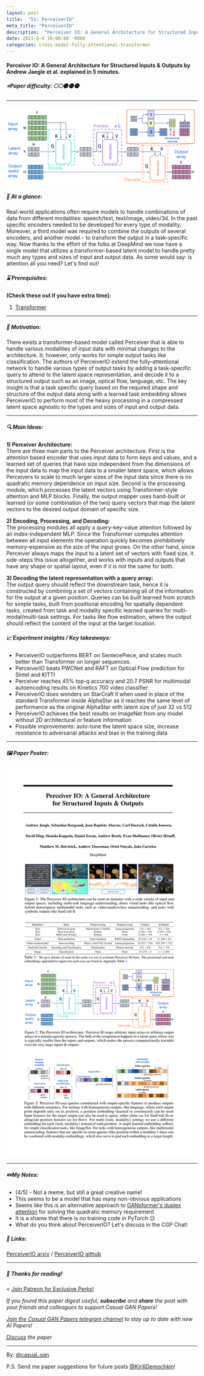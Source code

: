 ```yaml
---
layout: post
title:  "51: PerceiverIO"
meta_title: "PerceiverIO"
description:  "Perceiver IO: A General Architecture for Structured Inputs & Outputs by Andrew Jaegle et al. explained in 5 minutes."
date: 2021-9-4 19:00:00 -0000
categories: cross-modal-fully-attentional-transformer
---
```


#### Perceiver IO: A General Architecture for Structured Inputs & Outputs by Andrew Jaegle et al. explained in 5 minutes.

##### ⭐️Paper difficulty: 🌕🌕🌑🌑🌑

***

![PerceiverIO Samples](/assets/images/perceiverio_teaser.png "PerceiverIO teaser")

##### 🎯 At a glance:

Real-world applications often require models to handle combinations of data from different modalities: speech/text, text/image, video/3d. In the past specific encoders needed to be developed for every type of modality. Moreover, a third model was required to combine the outputs of several encoders, and another model - to transform the output in a task-specific way. Now thanks to the effort of the folks at DeepMind we now have a single model that utilizes a transformer-based latent model to handle pretty much any types and sizes of input and output data. As some would say: is attention all you need?
Let's find out!

##### ⌛️ Prerequisites:

**(Check these out if you have extra time):**  
1) [Transformer](https://arxiv.org/abs/1706.03762)

***

##### 🚀 Motivation:

There exists a transformer-based model called Perceiver that is able to handle various modalities of input data with minimal changes to the architecture. It, however, only works for simple output tasks like classification. The authors of PerceiverIO extend the fully-attentional network to handle various types of output tasks by adding a task-specific query to attend to the latent space representation, and decode it to a structured output such as an image, optical flow, language, etc. The key insight is that a task specific query based on the required shape and structure of the output data along with a learned task embedding allows PerceiverIO to perform most of the heavy processing in a compressed latent space agnostic to the types and sizes of input and output data.

***

##### 🔍 Main Ideas:

**1) Perceiver Architecture:**  
There are three main parts to the Perceiver architecture. First is the attention based encoder that uses input data to form keys and values, and a learned set of queries that have size independent from the dimensions of the input data to map the input data to a smaller latent space, which allows Perceivers to scale to much larger sizes of the input data since there is no quadratic memory dependence on input size. Second is the processing module, which processes the latent vectors using Transformer-style attention and MLP blocks. Finally, the output mapper uses hand-built or learned (or some combination of the two) query vectors that map the latent vectors to the desired output domain of specific size.

**2) Encoding, Processing, and Decoding:**  
The processing modules all apply a query-key-value attention followed by an index-independent MLP. Since the Transformer computes attention between all input elements the operation quickly becomes prohibitively memory-expensive as the size of the input grows. On the other hand, since Perceiver always maps the input to a latent set of vectors with fixed size, it side-steps this issue altogether, and works with inputs and outputs that have any shape or spatial layout, even if it is not the same for both.

**3) Decoding the latent representation with a query array:**  
The output query should reflect the downstream task, hence it is constructed by combining a set of vectors containing all of the information for the output at a given position. Queries can be built learned from scratch for simple tasks, built from positional encoding for spatially dependent tasks, created from task and modality specific learned queries for multi-modal/multi-task settings. For tasks like flow estimation, where the output should reflect the content of the input at the target location.
  
##### 📈 Experiment insights / Key takeaways:

- PerceiverIO outperforms BERT on SentecePiece, and scales much better than Transformer on longer sequences.
- PerceiverIO beats PWCNet and RAFT on Optical Flow prediction for Sintel and KITTI
- Perceiver reaches 45% top-q accuracy and 20.7 PSNR for multimodal autoencoding results on Kinetics 700 video classifier
- PerceiverIO does wonders on StarCraft II when used in place of the standard Transformer inside AlphaStar as it reaches the same level of performance as the original AlphaStar with latent size of just 32 vs 512
- PerceiverIO achieves the best results on ImageNet from any model without 2D architectural or feature information
- Possible improvements: auto-tune the latent space size, increase resistance to adversarial attacks and bias in the training data

***

##### 🖼️ Paper Poster:

![PerceiverIO paper poster](/assets/images/perceiverio.png "PerceiverIO Paper Poster")

***

##### ✏️My Notes:

- (4/5) - Not a meme, but still a great creative name!
- This seems to be a model that has many non-obvious applications
- Seems like this is an alternative approach to [GANsformer's duplex attention](https://t.me/casual_gan/14) for solving the quadratic memory requirement
- It is a shame that there is no training code in PyTorch 😕
- What do you think about PerceiverIO? Let's discuss in the CGP Chat!

##### 🔗 Links:
[PerceiverIO arxiv](https://arxiv.org/pdf/2107.14795.pdf) / [PerceiverIO github](https://github.com/deepmind/deepmind-research/tree/master/perceiver)

***

##### 👋 Thanks for reading!
<
<a href="https://www.patreon.com/bePatron?u=53448948" data-patreon-widget-type="become-patron-button">Join Patreon for Exclusive Perks!</a><script async src="https://c6.patreon.com/becomePatronButton.bundle.js"></script>

*If you found this paper digest useful, **subscribe** and **share** the post with your friends and colleagues to support Casual GAN Papers!*

*[Join the Casual GAN Papers telegram channel](https://t.me/joinchat/KeutnzlvetRkZGZi) to stay up to date with new AI Papers!*

*[Discuss](https://t.me/casual_gans_chat) the paper*

***

By: [@casual_gan](https://t.me/joinchat/KeutnzlvetRkZGZi)

P.S. Send me paper suggestions for future posts
[@KirillDemochkin](mailto:kdemochkin@gmail.com)!
